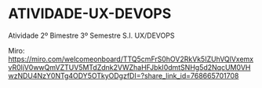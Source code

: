 # ATIVIDADE-UX-DEVOPS
Atividade 2º Bimestre 3º Semestre S.I. UX/DEVOPS

Miro: https://miro.com/welcomeonboard/TTQ5cmFrS0hOV2RkVk5IZUhVQlVxemxvR0ljV0wwQmVZTUV5MTdZdnk2VWZhaHFJbkI0dmtSNHg5d2NqcUM0VHwzNDU4NzY0NTg4ODY5OTkyODgzfDI=?share_link_id=768665701708
